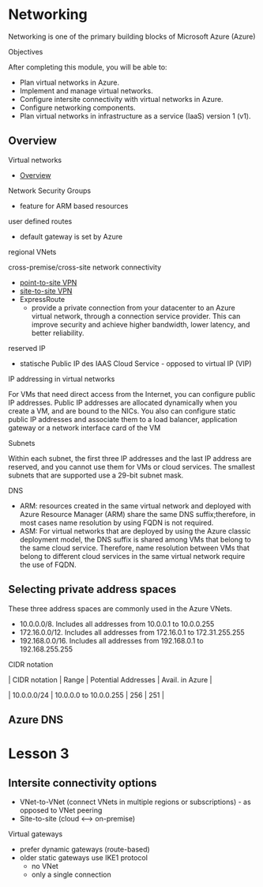 # Networking
Networking is one of the primary building blocks of Microsoft Azure (Azure)

Objectives

After completing this module, you will be able to:

- Plan virtual networks in Azure.
- Implement and manage virtual networks.
- Configure intersite connectivity with virtual networks in Azure.
- Configure networking components.
- Plan virtual networks in infrastructure as a service (IaaS) version 1 (v1).


## Overview

Virtual networks
- [Overview](https://docs.microsoft.com/en-us/azure/virtual-network/virtual-networks-overview)

Network Security Groups
- feature for ARM based resources

user defined routes
- default gateway is set by Azure

regional VNets


cross-premise/cross-site network connectivity
- [point-to-site VPN](https://docs.microsoft.com/en-us/azure/vpn-gateway/vpn-gateway-howto-point-to-site-resource-manager-portal)
- [site-to-site VPN](https://docs.microsoft.com/en-us/azure/vpn-gateway/vpn-gateway-howto-site-to-site-resource-manager-portal)
- ExpressRoute
  - provide a private connection from your datacenter to an Azure virtual network, through a connection service provider. This can improve security and achieve higher bandwidth, lower latency, and better reliability.
  
  
reserved IP
- statische Public IP des IAAS Cloud Service - opposed to virtual IP (VIP)

IP addressing in virtual networks

For VMs that need direct access from the Internet, you can configure public IP addresses. Public IP addresses are allocated dynamically when you create a VM, and are bound to the NICs. You also can configure static public IP addresses and associate them to a load balancer, application gateway or a network interface card of the VM


Subnets

Within each subnet, the first three IP addresses and the last IP address are reserved, and you cannot use them for VMs or cloud services. The smallest subnets that are supported use a 29-bit subnet mask.

DNS

- ARM: resources created in the same virtual network and deployed with Azure Resource Manager (ARM) share the same DNS suffix;therefore, in most cases name resolution by using FQDN is not required. 
- ASM: For virtual networks that are deployed by using the Azure classic deployment model, the DNS suffix is shared among VMs that belong to the same cloud service. Therefore, name resolution between VMs that belong to different cloud services in the same virtual network require the use of FQDN.


## Selecting private address spaces

These three address spaces are commonly used in the Azure VNets.

- 10.0.0.0/8. Includes all addresses from 10.0.0.1 to 10.0.0.255
- 172.16.0.0/12. Includes all addresses from 172.16.0.1 to 172.31.255.255
- 192.168.0.0/16. Includes all addresses from 192.168.0.1 to 192.168.255.255

CIDR notation

| CIDR notation | Range                 | Potential Addresses | Avail. in Azure |

| 10.0.0.0/24 | 10.0.0.0 to 10.0.0.255  | 256                 | 251   |


## Azure DNS



# Lesson 3


## Intersite connectivity options

- VNet-to-VNet (connect VNets in multiple regions or subscriptions) - as opposed to VNet peering
- Site-to-site (cloud <--> on-premise)


Virtual gateways
- prefer dynamic gateways (route-based)
- older static gateways use IKE1 protocol
  - no VNet
  - only a single connection



